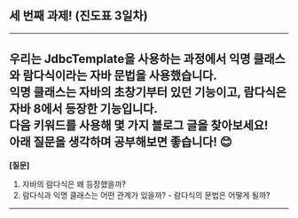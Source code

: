 ## 세 번째 과제! (진도표 3일차)

---
우리는 JdbcTemplate을 사용하는 과정에서 익명 클래스와 람다식이라는 자바 문법을 사용했습니다.  
익명 클래스는 자바의 초창기부터 있던 기능이고, 람다식은 자바 8에서 등장한 기능입니다.  
다음 키워드를 사용해 몇 가지 블로그 글을 찾아보세요!  
아래 질문을 생각하며 공부해보면 좋습니다! 😊
---
**[질문]**
1. 자바의 람다식은 왜 등장했을까?
2. 람다식과 익명 클래스는 어떤 관계가 있을까? - 람다식의 문법은 어떻게 될까?
---
